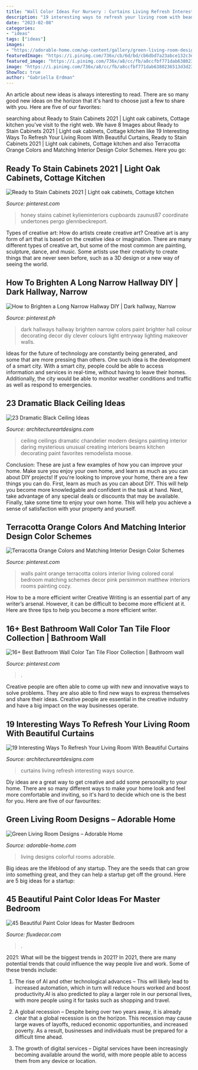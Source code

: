 ```yaml
---
title: "Wall Color Ideas For Nursery : Curtains Living Refresh Interesting Ways Source"
description: "19 interesting ways to refresh your living room with beautiful curtains"
date: "2023-02-08"
categories:
- "ideas"
tags: ["ideas"]
images:
- "https://adorable-home.com/wp-content/gallery/green-living-room-designs/green-living-room-designs-12.jpg"
featuredImage: "https://i.pinimg.com/736x/cb/6d/bd/cb6dbd7a23abce132c3e21d42051b8b4.jpg"
featured_image: "https://i.pinimg.com/736x/a8/cc/fb/a8ccfbf771dab6380236513d3d23dda4.jpg"
image: "https://i.pinimg.com/736x/a8/cc/fb/a8ccfbf771dab6380236513d3d23dda4.jpg"
ShowToc: true
author: "Gabriella Erdman"
---
```



An article about new ideas is always interesting to read. There are so many good new ideas on the horizon that it's hard to choose just a few to share with you. Here are five of our favorites: 

	

		
searching about Ready to Stain Cabinets 2021 | Light oak cabinets, Cottage kitchen you've visit to the right web. We have 8 Images about Ready to Stain Cabinets 2021 | Light oak cabinets, Cottage kitchen like 19 Interesting Ways To Refresh Your Living Room With Beautiful Curtains, Ready to Stain Cabinets 2021 | Light oak cabinets, Cottage kitchen and also Terracotta Orange Colors and Matching Interior Design Color Schemes. Here you go:
		
    
## Ready To Stain Cabinets 2021 | Light Oak Cabinets, Cottage Kitchen

<img loading=lazy src="https://i.pinimg.com/736x/a8/cc/fb/a8ccfbf771dab6380236513d3d23dda4.jpg" onerror="this.onerror=null;this.src='https://tse3.mm.bing.net/th?id=OIP.SZaGgepZqlPevfwdgiNStgHaJ3&amp;pid=15.1';" alt="Ready to Stain Cabinets 2021 | Light oak cabinets, Cottage kitchen">

_Source: pinterest.com_

>honey stains cabinet kylieminteriors cupboards zaunus87 coordinate undertones pergo glennbeckreport. 

	

Types of creative art: How do artists create creative art?
Creative art is any form of art that is based on the creative idea or imagination. There are many different types of creative art, but some of the most common are painting, sculpture, dance, and music. Some artists use their creativity to create things that are never seen before, such as a 3D design or a new way of seeing the world.

    
## How To Brighten A Long Narrow Hallway DIY | Dark Hallway, Narrow

<img loading=lazy src="https://i.pinimg.com/736x/6a/ee/da/6aeeda627b520bbb1437aabf978158e1--rental-makeover-dark-hallway.jpg" onerror="this.onerror=null;this.src='https://tse3.mm.bing.net/th?id=OIP.COO9DED9J6Y4f5xbSoEpUQHaJ3&amp;pid=15.1';" alt="How to Brighten a Long Narrow Hallway DIY | Dark hallway, Narrow">

_Source: pinterest.ph_

>dark hallways hallway brighten narrow colors paint brighter hall colour decorating decor diy clever colours light entryway lighting makeover walls. 

	

Ideas for the future of technology are constantly being generated, and some that are more pressing than others. One such idea is the development of a smart city. With a smart city, people could be able to access information and services in real-time, without having to leave their homes. Additionally, the city would be able to monitor weather conditions and traffic as well as respond to emergencies.

    
## 23 Dramatic Black Ceiling Ideas

<img loading=lazy src="http://www.architectureartdesigns.com/wp-content/uploads/2013/11/1218.jpg" onerror="this.onerror=null;this.src='https://tse3.mm.bing.net/th?id=OIP.r30iuVcAAbvnJLobQHG8BwHaLH&amp;pid=15.1';" alt="23 Dramatic Black Ceiling Ideas">

_Source: architectureartdesigns.com_

>ceiling ceilings dramatic chandelier modern designs painting interior daring mysterious unusual creating interiors beams kitchen decorating paint favorites remodelista moose. 

	

Conclusion: These are just a few examples of how you can improve your home. Make sure you enjoy your own home, and learn as much as you can about DIY projects!
If you're looking to improve your home, there are a few things you can do. First, learn as much as you can about DIY. This will help you become more knowledgable and confident in the task at hand. Next, take advantage of any special deals or discounts that may be available. Finally, take some time to enjoy your own home. This will help you achieve a sense of satisfaction with your property and yourself.

    
## Terracotta Orange Colors And Matching Interior Design Color Schemes

<img loading=lazy src="https://i.pinimg.com/736x/0f/9c/51/0f9c514988635b780b270d542c434202--cozy-living-rooms-living-room-walls.jpg" onerror="this.onerror=null;this.src='https://tse3.mm.bing.net/th?id=OIP.9Df-_8s6nJx0gEFuSEoOjgAAAA&amp;pid=15.1';" alt="Terracotta Orange Colors and Matching Interior Design Color Schemes">

_Source: pinterest.com_

>walls paint orange terracotta colors interior living colored coral bedroom matching schemes decor pink persimmon matthew interiors rooms painting cozy. 

	

How to be a more efficient writer
Creative Writing is an essential part of any writer’s arsenal. However, it can be difficult to become more efficient at it. Here are three tips to help you become a more efficient writer.

    
## 16+ Best Bathroom Wall Color Tan Tile Floor Collection | Bathroom Wall

<img loading=lazy src="https://i.pinimg.com/736x/cb/6d/bd/cb6dbd7a23abce132c3e21d42051b8b4.jpg" onerror="this.onerror=null;this.src='https://tse1.mm.bing.net/th?id=OIP.O0iacDxxQQTMVcGz3x1oRAHaLH&amp;pid=15.1';" alt="16+ Best Bathroom Wall Color Tan Tile Floor Collection | Bathroom wall">

_Source: pinterest.com_

>. 

	

Creative people are often able to come up with new and innovative ways to solve problems. They are also able to find new ways to express themselves and share their ideas. Creative people are essential in the creative industry and have a big impact on the way businesses operate.

    
## 19 Interesting Ways To Refresh Your Living Room With Beautiful Curtains

<img loading=lazy src="https://www.architectureartdesigns.com/wp-content/uploads/2016/11/2-2.jpg" onerror="this.onerror=null;this.src='https://tse3.mm.bing.net/th?id=OIP.i5S_hWFKNs3HK1REVxulnAHaLS&amp;pid=15.1';" alt="19 Interesting Ways To Refresh Your Living Room With Beautiful Curtains">

_Source: architectureartdesigns.com_

>curtains living refresh interesting ways source. 

	

Diy ideas are a great way to get creative and add some personality to your home. There are so many different ways to make your home look and feel more comfortable and inviting, so it's hard to decide which one is the best for you. Here are five of our favourites:

    
## Green Living Room Designs – Adorable Home

<img loading=lazy src="https://adorable-home.com/wp-content/gallery/green-living-room-designs/green-living-room-designs-12.jpg" onerror="this.onerror=null;this.src='https://tse3.mm.bing.net/th?id=OIP.CV4Zmb184AaU4BKzGeZ0vgHaJ3&amp;pid=15.1';" alt="Green Living Room Designs – Adorable Home">

_Source: adorable-home.com_

>living designs colorful rooms adorable. 

	

Big ideas are the lifeblood of any startup. They are the seeds that can grow into something great, and they can help a startup get off the ground. Here are 5 big ideas for a startup: 

    
## 45 Beautiful Paint Color Ideas For Master Bedroom

<img loading=lazy src="https://fluxdecor.com/wp-content/uploads/2015/05/master-bedroom-painting/25-master-bedroom-painting-ideas.jpg" onerror="this.onerror=null;this.src='https://tse1.mm.bing.net/th?id=OIP.XOwadQMYjtFOTufYBzpgJQHaKo&amp;pid=15.1';" alt="45 Beautiful Paint Color Ideas for Master Bedroom">

_Source: fluxdecor.com_

>. 

	

2021: What will be the biggest trends in 2021?
In 2021, there are many potential trends that could influence the way people live and work. Some of these trends include:
1. The rise of AI and other technological advances – This will likely lead to increased automation, which in turn will reduce hours worked and boost productivity.AI is also predicted to play a larger role in our personal lives, with more people using it for tasks such as shopping and travel.

2. A global recession – Despite being over two years away, it is already clear that a global recession is on the horizon. This recession may cause large waves of layoffs, reduced economic opportunities, and increased poverty. As a result, businesses and individuals must be prepared for a difficult time ahead.

3. The growth of digital services – Digital services have been increasingly becoming available around the world, with more people able to access them from any device or location.

